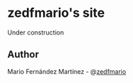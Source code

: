 # zedfmario's site

Under construction


## Author
Mario Fernández Martínez - @[zedfmario](https://github.com/zedfmario)
